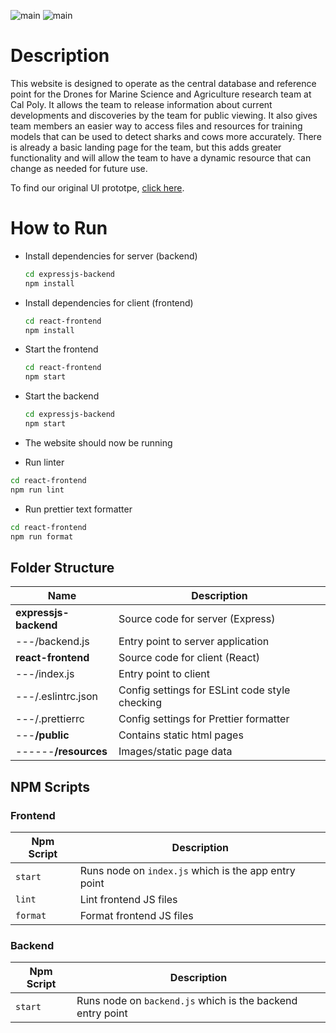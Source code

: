 ![main](https://github.com/MariRosenwald/SharkSpottingWebsite/actions/workflows/react-frontend.js.yml/badge.svg)
![main](https://github.com/MariRosenwald/SharkSpottingWebsite/actions/workflows/expressjs-backend.js.yml/badge.svg)

# **Description**

This website is designed to operate as the central database and reference point for the Drones for Marine Science and Agriculture research team at Cal Poly. It allows the team to release information about current developments and discoveries by the team for public viewing. It also gives team members an easier way to access files and resources for training models that can be used to detect sharks and cows more accurately. There is already a basic landing page for the team, but this adds greater functionality and will allow the team to have a dynamic resource that can change as needed for future use. 


To find our original UI prototpe, [click here](https://www.figma.com/file/IAe6rOpFXjs3MEIfuflc56/Shark-Spotting-Website-UI-Prototype).


# **How to Run**

- Install dependencies for server (backend)

  ```bash
  cd expressjs-backend
  npm install
  ```

- Install dependencies for client (frontend)

  ```bash
  cd react-frontend
  npm install
  ```

- Start the frontend

  ```bash
  cd react-frontend
  npm start
  ```

- Start the backend

  ```bash
  cd expressjs-backend
  npm start
  ```

- The website should now be running

- Run linter

```bash
cd react-frontend
npm run lint
```

- Run prettier text formatter

```bash
cd react-frontend
npm run format
```

## **Folder Structure**

| Name                     | Description                                                     |
| ------------------------ | --------------------------------------------------------------- |
| **expressjs-backend**    | Source code for server (Express)                                |
| ---/backend.js           | Entry point to server application                               |
| **react-frontend**       | Source code for client (React)                                  |
| ---/index.js             | Entry point to client                                           |
| ---/.eslintrc.json       | Config settings for ESLint code style checking                  |
| ---/.prettierrc          | Config settings for Prettier formatter                          |
| ---**/public**           | Contains static html pages                                      |
| ------**/resources**     | Images/static page data                                         |

## **NPM Scripts**

### Frontend

| Npm Script   | Description                                                                             |
| ------------ | --------------------------------------------------------------------------------------- |
| `start`      | Runs node on `index.js` which is the app entry point                                    |
| `lint`       | Lint frontend JS files                                                                  |
| `format`     | Format frontend JS files                                                                |

### Backend

| Npm Script   | Description                                                                             |
| ------------ | --------------------------------------------------------------------------------------- |
| `start`      | Runs node on `backend.js` which is the backend entry point                              |
